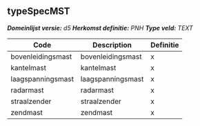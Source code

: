 ﻿## typeSpecMST

*__Domeinlijst versie:__ d5*
*__Herkomst definitie:__ PNH*
*__Type veld:__ TEXT*

|__Code__ |__Description__ |__Definitie__	|
|	---	|	---	|   ---	| 
| bovenleidingsmast | bovenleidingsmast | x |
| kantelmast | kantelmast | x |
| laagspanningsmast | laagspanningsmast | x |
| radarmast | radarmast | x |
| straalzender | straalzender | x |
| zendmast | zendmast | x |
